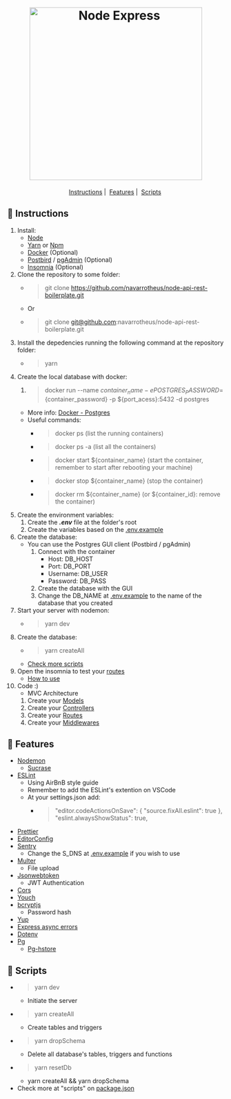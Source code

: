<h1 align="center">
  <img alt="Node Express" title="Node Express" src="https://codeandunicorns.com/wp-content/uploads/2017/11/node-express.png" width="400px" />
</h1>


<p align = "center">
   <a href="#bookmark_tabs-instructions">Instructions</a>&nbsp;|&nbsp;
   <a href="#file_folder-features">Features</a>&nbsp;|&nbsp;
   <a href="#scroll-scripts">Scripts</a>&nbsp;
</p>

## :bookmark_tabs: Instructions
1. Install:
    * [Node](https://nodejs.org/)
    * [Yarn](https://classic.yarnpkg.com/en/docs/install) or [Npm](https://www.npmjs.com/get-npm)
    * [Docker](https://docs.docker.com/install/) (Optional)
    * [Postbird](https://www.electronjs.org/apps/postbird) / [pgAdmin](https://www.pgadmin.org/download/) (Optional)
    * [Insomnia](https://insomnia.rest/download/) (Optional)
1. Clone the repository to some folder:
    * > git clone https://github.com/navarrotheus/node-api-rest-boilerplate.git
    * Or
    * > git clone git@github.com:navarrotheus/node-api-rest-boilerplate.git
1. Install the depedencies running the following command at the repository folder:
    * > yarn
1. Create the local database with docker:
    1. > docker run --name ${container_name} -e POSTGRES_PASSWORD=${container_password} -p ${port_acess}:5432 -d postgres
      * More info: [Docker - Postgres](https://hub.docker.com/_/postgres)
      * Useful commands:
        * > docker ps (list the running containers)
        * > docker ps -a (list all the containers)
        * > docker start ${container_name} (start the container, remember to start after rebooting your machine)
        * > docker stop ${container_name} (stop the container)
        * > docker rm ${container_name} (or ${container_id}: remove the container)
1. Create the environment variables:
    1. Create the ***.env*** file at the folder's root
    1. Create the variables based on the [.env.example](https://github.com/navarrotheus/node-api-rest-boilerplate/blob/master/.env.example)
1. Create the database:
    * You can use the Postgres GUI client (Postbird / pgAdmin)
      1. Connect with the container
          * Host: DB_HOST
          * Port: DB_PORT
          * Username: DB_USER
          * Password: DB_PASS
      1. Create the database with the GUI
      1. Change the DB_NAME at [.env.example](https://github.com/navarrotheus/node-api-rest-boilerplate/blob/master/.env.example) to the name of the database that you created
1. Start your server with nodemon:
    * > yarn dev
1. Create the database:
    * > yarn createAll
    * [Check more scripts](https://github.com/navarrotheus/node-api-rest-boilerplate#scroll-scripts)
1. Open the insomnia to test your [routes](https://github.com/navarrotheus/node-api-rest-boilerplate/blob/master/src/routes.js)
    * [How to use](https://support.brightcove.com/use-insomnia-api-requests)
1. Code :)
   * MVC Architecture
   1. Create your [Models](https://github.com/navarrotheus/node-api-rest-boilerplate/tree/master/src/app/models)
   1. Create your [Controllers](https://github.com/navarrotheus/node-api-rest-boilerplate/tree/master/src/app/controllers)
   1. Create your [Routes](https://github.com/navarrotheus/node-api-rest-boilerplate/blob/master/src/routes.js)
   1. Create your [Middlewares](https://github.com/navarrotheus/node-api-rest-boilerplate/tree/master/src/app/middlewares)
  
## :file_folder: Features
* [Nodemon](https://www.npmjs.com/package/nodemon)
  * [Sucrase](https://github.com/alangpierce/sucrase)
* [ESLint](https://eslint.org/)
  * Using AirBnB style guide
  * Remember to add the ESLint's extention on VSCode
  * At your settings.json add:
    * > "editor.codeActionsOnSave": {
        "source.fixAll.eslint": true
      },
    "eslint.alwaysShowStatus": true,
* [Prettier](https://prettier.io/)
* [EditorConfig](https://editorconfig.org/)
* [Sentry](https://sentry.io/welcome/)
  * Change the S_DNS at [.env.example](https://github.com/navarrotheus/node-api-rest-boilerplate/blob/master/.env.example) if you wish to use
* [Multer](https://github.com/expressjs/multer)
    * File upload
* [Jsonwebtoken](https://www.npmjs.com/package/jsonwebtoken)
    * JWT Authentication
* [Cors](https://github.com/expressjs/cors)
* [Youch](https://www.npmjs.com/package/youch)
* [bcryptjs](https://www.npmjs.com/package/bcryptjs)
  * Password hash
* [Yup](https://github.com/jquense/yup)
* [Express async errors](https://www.npmjs.com/package/express-async-errors)
* [Dotenv](https://www.npmjs.com/package/dotenv)
* [Pg](https://www.npmjs.com/package/pg)
   * [Pg-hstore](https://www.npmjs.com/package/pg-hstore)

## :scroll: Scripts
* > yarn dev
  * Initiate the server
* > yarn createAll
  * Create tables and triggers
* > yarn dropSchema
  * Delete all database's tables, triggers and functions
* > yarn resetDb
  * yarn createAll && yarn dropSchema
* Check more at "scripts" on [package.json](https://github.com/navarrotheus/node-api-rest-boilerplate/blob/master/package.json)


